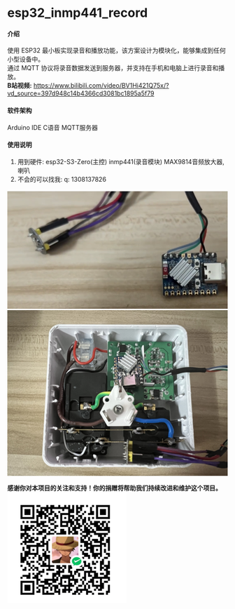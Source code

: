 # esp32_inmp441_record

#### 介绍
使用 ESP32 最小板实现录音和播放功能，该方案设计为模块化，能够集成到任何小型设备中。  
通过 MQTT 协议将录音数据发送到服务器，并支持在手机和电脑上进行录音和播放。  
 **B站视频:**  https://www.bilibili.com/video/BV1Hi421Q75x/?vd_source=397d948c14b4366cd3081bc1895a5f79

#### 软件架构
Arduino IDE C语音 MQTT服务器


#### 使用说明

1.  用到硬件: esp32-S3-Zero(主控) inmp441(录音模块) MAX9814音频放大器,喇叭
2.  不会的可以找我: q: 1308137826

![可将模块迁移插座](1716568005888.jpg)
![输入图片说明](%E5%BE%AE%E4%BF%A1%E5%9B%BE%E7%89%87_20240525005500.jpg)







 **感谢你对本项目的关注和支持！你的捐赠将帮助我们持续改进和维护这个项目。**   
![输入图片说明](1716569968654.jpg)